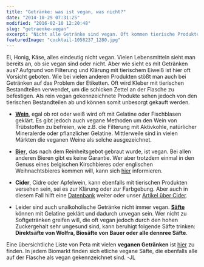 ```yaml
---
title: "Getränke: was ist vegan, was nicht?"
date: "2014-10-29 07:31:25"
modified: "2016-02-10 12:20:48"
slug: "getraenke-vegan"
excerpt: "Nicht alle Getränke sind vegan. Oft kommen tierische Produkte u.a. zur Filterung zum Einsatz."
featuredImage: "cocktail-1058237_1280.jpg"
---
```


Ei, Honig, Käse, alles eindeutig nicht vegan. Vielen Lebensmitteln sieht man bereits an, ob sie vegan sind oder nicht. Aber wie sieht es mit Getränken aus? Aufgrund von Filterung und Klärung mit tierischem Eiweiß ist hier oft Vorsicht geboten. Wie bei vielen anderen Produkten stößt man auch bei Getränken auf das Problem der Etiketten. Oft wird Kleber mit tierischen Bestandteilen verwendet, um die schicken Zettel an der Flasche zu befestigen. Als rein vegan gekennzeichnete Produkte sehen jedoch von den tierischen Bestandteilen ab und können somit unbesorgt gekauft werden.

*   [**Wein**](https://www.veganblatt.com/veganer-wein-herstellung), egal ob rot oder weiß wird oft mit Gelatine oder Fischblasen geklärt. Es gibt jedoch auch vegane Methoden um den Wein von Trübstoffen zu befreien, wie z.B. die Filterung mit Aktiv­kohle, natür­li­cher Mine­ra­lerde oder pflanzlicher Gela­tine. Mittlerweile sind in vielen Märkten die veganen Weine als solche ausgezeichnet.

*   [**Bier**](https://www.veganblatt.com/bier), das nach dem Reinheitsgebot gebraut wurde, ist vegan. Bei allen anderen Bieren gibt es keine Garantie. Wer aber trotzdem einmal in den Genuss eines belgischen Kirschbieres oder englischen Weihnachtsbieres kommen will, kann sich [hier](http://www.barnivore.com/beer) informieren.

*   **Cider**, Cidre oder Apfelwein, kann ebenfalls mit tierischen Produkten versehen sein, sei es zur Klärung oder zur Farbgebung. Aber auch in diesem Fall hilft eine [Datenbank](http://www.veggiewines.co.uk/popularbeers.htm#cider) weiter oder unser [Artikel über Cider](https://www.veganblatt.com/cider-vegan).

*   Leider sind auch unalkoholische Getränke nicht immer vegan. [**Säfte**](https://www.veganblatt.com/unvegan-saft-wein) können mit Gelatine geklärt und dadurch unvegan sein. Wer nicht zu Softgetränken greifen will, die oft vegan jedoch durch den hohen Zuckergehalt sehr ungesund sind, kann beruhigt folgende Säfte trinken: **Direktsäfte von Wolfra, Biosäfte von Bauer oder alle dennree Säfte**.

Eine übersichtliche Liste von Peta mit vielen **veganen Getränken** ist [hier](http://www.peta2.de/web/home.cfm?p=458) zu finden. In jedem Biomarkt finden sich etliche vegane Säfte, die ebenfalls alle auf der Flasche als vegan gekennzeichnet sind. -JL